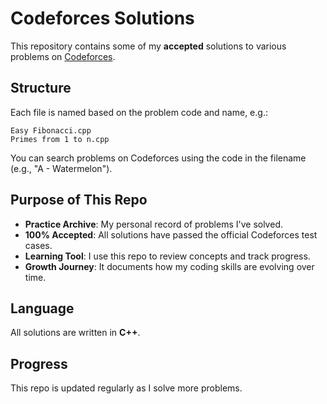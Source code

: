 # Codeforces Solutions

 This repository contains some of my **accepted** solutions to various problems on [Codeforces](https://codeforces.com/).

## Structure

Each file is named based on the problem code and name, e.g.:
```
Easy Fibonacci.cpp
Primes from 1 to n.cpp
```


You can search problems on Codeforces using the code in the filename (e.g., "A - Watermelon").


## Purpose of This Repo

- **Practice Archive**: My personal record of problems I've solved.
- **100% Accepted**: All solutions have passed the official Codeforces test cases.
- **Learning Tool**: I use this repo to review concepts and track progress.
- **Growth Journey**: It documents how my coding skills are evolving over time.

## Language

All solutions are written in **C++**.

## Progress

This repo is updated regularly as I solve more problems.
